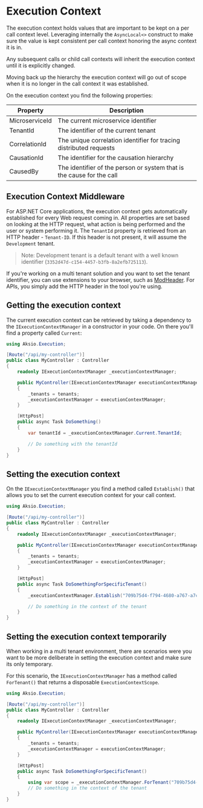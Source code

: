 # Execution Context

The execution context holds values that are important to be kept on a per call context level.
Leveraging internally the `AsyncLocal<>` construct to make sure the value is kept consistent
per call context honoring the async context it is in.

Any subsequent calls or child call contexts will inherit the execution context until it is
explicitly changed.

Moving back up the hierarchy the execution context will go out of scope when it is no longer
in the call context it was established.

On the execution context you find the following properties:

| Property | Description |
| -------- | ----------- |
| MicroserviceId | The current microservice identifier |
| TenantId | The identifier of the current tenant |
| CorrelationId | The unique correlation identifier for tracing distributed requests |
| CausationId | The identifier for the causation hierarchy |
| CausedBy | The identifier of the person or system that is the cause for the call |

## Execution Context Middleware

For ASP.NET Core applications, the execution context gets automatically established for every Web request coming in.
All properties are set based on looking at the HTTP request, what action is being performed and the user or system
performing it. The `TenantId` property is retrieved from an HTTP header - `Tenant-ID`. If this header is not present,
it will assume the `Development` tenant.

> Note: Development tenant is a default tenant with a well known identifier (`3352d47d-c154-4457-b3fb-8a2efb725113`).

If you're working on a multi tenant solution and you want to set the tenant identifier, you can use extensions to your
browser, such as [ModHeader](https://modheader.com/). For APIs, you simply add the HTTP header in the tool you're using.

## Getting the execution context

The current execution context can be retrieved by taking a dependency to the `IExecutionContextManager`
in a constructor in your code. On there you'll find a property called `Current`:

```csharp
using Aksio.Execution;

[Route("/api/my-controller")]
public class MyController : Controller
{
    readonly IExecutionContextManager _executionContextManager;

    public MyController(IExecutionContextManager executionContextManager)
    {
        _tenants = tenants;
        _executionContextManager = executionContextManager;
    }

    [HttpPost]
    public async Task DoSomething()
    {
        var tenantId = _executionContextManager.Current.TenantId;

        // Do something with the tenantId
    }
}
```

## Setting the execution context

On the `IExecutionContextManager` you find a method called `Establish()` that allows you
to set the current execution context for your call context.

```csharp
using Aksio.Execution;

[Route("/api/my-controller")]
public class MyController : Controller
{
    readonly IExecutionContextManager _executionContextManager;

    public MyController(IExecutionContextManager executionContextManager)
    {
        _tenants = tenants;
        _executionContextManager = executionContextManager;
    }

    [HttpPost]
    public async Task DoSomethingForSpecificTenant()
    {
        _executionContextManager.Establish("709b75d4-f794-4680-a767-a7c7d69d98ac")

        // Do something in the context of the tenant
    }
}
```

## Setting the execution context temporarily

When working in a multi tenant environment, there are scenarios were you want to be more deliberate in setting
the execution context and make sure its only temporary.

For this scenario, the `IExecutionContextManager` has a method called `ForTenant()` that returns a disposable
`ExecutionContextScope`.

```csharp
using Aksio.Execution;

[Route("/api/my-controller")]
public class MyController : Controller
{
    readonly IExecutionContextManager _executionContextManager;

    public MyController(IExecutionContextManager executionContextManager)
    {
        _tenants = tenants;
        _executionContextManager = executionContextManager;
    }

    [HttpPost]
    public async Task DoSomethingForSpecificTenant()
    {
        using var scope = _executionContextManager.ForTenant("709b75d4-f794-4680-a767-a7c7d69d98ac")
        // Do something in the context of the tenant
    }
}
```
